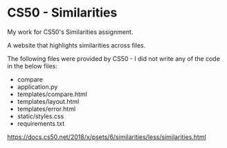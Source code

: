 # CS50 - Similarities
My work for CS50's Similarities assignment.

A website that highlights similarities across files.

The following files were provided by CS50 - I did not write any of the code in the below files:
* compare
* application.py
* templates/compare.html
* templates/layout.html
* templates/error.html
* static/styles.css
* requirements.txt

https://docs.cs50.net/2018/x/psets/6/similarities/less/similarities.html
